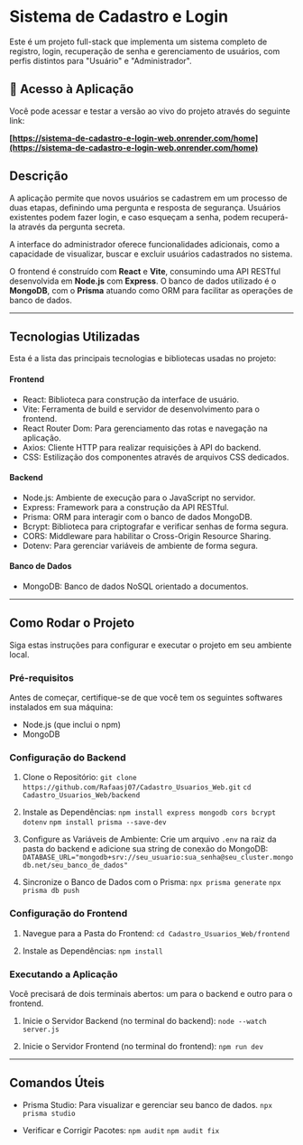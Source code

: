 # Sistema de Cadastro e Login

Este é um projeto full-stack que implementa um sistema completo de registro, login, recuperação de senha e gerenciamento de usuários, com perfis distintos para "Usuário" e "Administrador".

## 🚀 Acesso à Aplicação

Você pode acessar e testar a versão ao vivo do projeto através do seguinte link:

**[https://sistema-de-cadastro-e-login-web.onrender.com/home](https://sistema-de-cadastro-e-login-web.onrender.com/home)**

## Descrição

A aplicação permite que novos usuários se cadastrem em um processo de duas etapas, definindo uma pergunta e resposta de segurança. Usuários existentes podem fazer login, e caso esqueçam a senha, podem recuperá-la através da pergunta secreta.

A interface do administrador oferece funcionalidades adicionais, como a capacidade de visualizar, buscar e excluir usuários cadastrados no sistema.

O frontend é construído com **React** e **Vite**, consumindo uma API RESTful desenvolvida em **Node.js** com **Express**. O banco de dados utilizado é o **MongoDB**, com o **Prisma** atuando como ORM para facilitar as operações de banco de dados.

---

## Tecnologias Utilizadas

Esta é a lista das principais tecnologias e bibliotecas usadas no projeto:

#### Frontend
* React: Biblioteca para construção da interface de usuário.
* Vite: Ferramenta de build e servidor de desenvolvimento para o frontend.
* React Router Dom: Para gerenciamento das rotas e navegação na aplicação.
* Axios: Cliente HTTP para realizar requisições à API do backend.
* CSS: Estilização dos componentes através de arquivos CSS dedicados.

#### Backend
* Node.js: Ambiente de execução para o JavaScript no servidor.
* Express: Framework para a construção da API RESTful.
* Prisma: ORM para interagir com o banco de dados MongoDB.
* Bcrypt: Biblioteca para criptografar e verificar senhas de forma segura.
* CORS: Middleware para habilitar o Cross-Origin Resource Sharing.
* Dotenv: Para gerenciar variáveis de ambiente de forma segura.

#### Banco de Dados
* MongoDB: Banco de dados NoSQL orientado a documentos.

---

## Como Rodar o Projeto

Siga estas instruções para configurar e executar o projeto em seu ambiente local.

### Pré-requisitos

Antes de começar, certifique-se de que você tem os seguintes softwares instalados em sua máquina:
* Node.js (que inclui o npm)
* MongoDB

### Configuração do Backend

1.  Clone o Repositório:
    `git clone https://github.com/Rafaasj07/Cadastro_Usuarios_Web.git`
    `cd Cadastro_Usuarios_Web/backend`

2.  Instale as Dependências:
    `npm install express mongodb cors bcrypt dotenv`
    `npm install prisma --save-dev`

3.  Configure as Variáveis de Ambiente:
    Crie um arquivo `.env` na raiz da pasta do backend e adicione sua string de conexão do MongoDB:
    `DATABASE_URL="mongodb+srv://seu_usuario:sua_senha@seu_cluster.mongodb.net/seu_banco_de_dados"`

4.  Sincronize o Banco de Dados com o Prisma:
    `npx prisma generate`
    `npx prisma db push`

### Configuração do Frontend

1.  Navegue para a Pasta do Frontend:
    `cd Cadastro_Usuarios_Web/frontend`

2.  Instale as Dependências:
    `npm install`

### Executando a Aplicação

Você precisará de dois terminais abertos: um para o backend e outro para o frontend.

1.  Inicie o Servidor Backend (no terminal do backend):
    `node --watch server.js`

2.  Inicie o Servidor Frontend (no terminal do frontend):
    `npm run dev`

---

## Comandos Úteis

- Prisma Studio: Para visualizar e gerenciar seu banco de dados.
  `npx prisma studio`

- Verificar e Corrigir Pacotes:
  `npm audit`
  `npm audit fix`
